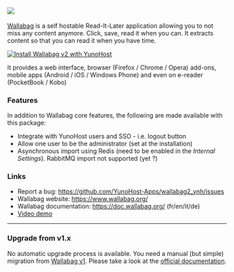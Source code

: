 ## <img src="https://wallabag.org/user/themes/boxify/img/logo-wallabag-black.svg">

[Wallabag](https://www.wallabag.org/) is a self hostable Read-It-Later application allowing
you to not miss any content anymore. Click, save, read it when you can.
It extracts content so that you can read it when you have time.

[![Install Wallabag v2 with 
YunoHost](https://install-app.yunohost.org/install-with-yunohost.png)](https://install-app.yunohost.org/?app=wallabag2)

It provides a web interface, browser (Firefox / Chrome / Opera) add-ons, mobile apps (Android / iOS / Windows Phone) and even on e-reader (PocketBook / Kobo)

### Features

In addition to Wallabag core features, the following are made available with
this package:

 * Integrate with YunoHost users and SSO - i.e. logout button
 * Allow one user to be the administrator (set at the installation)
 * Asynchronous import using Redis (need to be enabled in the *Internal Settings*). RabbitMQ import not supported (yet ?)

### Links

 * Report a bug: https://github.com/YunoHost-Apps/wallabag2_ynh/issues
 * Wallabag website: https://www.wallabag.org/
 * Wallabag documentation: https://doc.wallabag.org/ (fr/en/it/de)
 * [Video demo](https://vimeo.com/video/167435064)
 
----

### Upgrade from v1.x

No automatic upgrade process is available. You need a manual (but simple) migration from [Wallabag v1](https://github.com/YunoHost-Apps/wallabag_ynh).
Please take a look at the [official documentation](https://doc.wallabag.org/en/user/import/wallabagv1.html).
